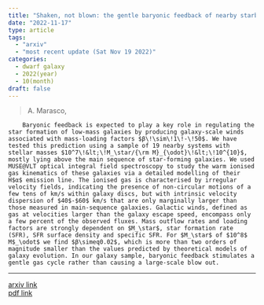 ```yaml
---
title: "Shaken, not blown: the gentle baryonic feedback of nearby starburst dwarf galaxies"
date: "2022-11-17"
type: article
tags:
  - "arxiv"
  - "most recent update (Sat Nov 19 2022)"
categories:
  - dwarf galaxy
  - 2022(year)
  - 10(month)
draft: false
---
```


> A. Marasco,

        Baryonic feedback is expected to play a key role in regulating the star formation of low-mass galaxies by producing galaxy-scale winds associated with mass-loading factors $β\!\sim\!1\!-\!50$. We have tested this prediction using a sample of 19 nearby systems with stellar masses $10^7\!&lt;\!M_\star/{\rm M}_{\odot}\!&lt;\!10^{10}$, mostly lying above the main sequence of star-forming galaxies. We used MUSE@VLT optical integral field spectroscopy to study the warm ionised gas kinematics of these galaxies via a detailed modelling of their H$α$ emission line. The ionised gas is characterised by irregular velocity fields, indicating the presence of non-circular motions of a few tens of km/s within galaxy discs, but with intrinsic velocity dispersion of $40$-$60$ km/s that are only marginally larger than those measured in main-sequence galaxies. Galactic winds, defined as gas at velocities larger than the galaxy escape speed, encompass only a few percent of the observed fluxes. Mass outflow rates and loading factors are strongly dependent on $M_\star$, star formation rate (SFR), SFR surface density and specific SFR. For $M_\star$ of $10^8$ M$_\odot$ we find $β\simeq0.02$, which is more than two orders of magnitude smaller than the values predicted by theoretical models of galaxy evolution. In our galaxy sample, baryonic feedback stimulates a gentle gas cycle rather than causing a large-scale blow out.

---

[arxiv link](https://arxiv.org/abs/2209.02726)  
[pdf link](https://arxiv.org/pdf/2209.02726)